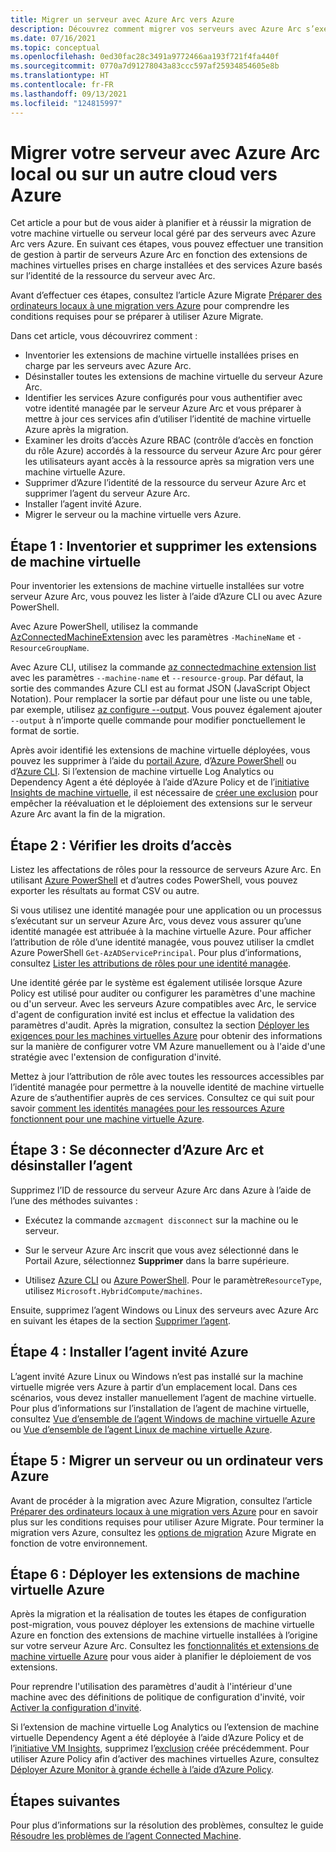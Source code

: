 ```yaml
---
title: Migrer un serveur avec Azure Arc vers Azure
description: Découvrez comment migrer vos serveurs avec Azure Arc s’exécutant localement ou dans un autre environnement cloud vers Azure.
ms.date: 07/16/2021
ms.topic: conceptual
ms.openlocfilehash: 0ed30fac28c3491a9772466aa193f721f4fa440f
ms.sourcegitcommit: 0770a7d91278043a83ccc597af25934854605e8b
ms.translationtype: HT
ms.contentlocale: fr-FR
ms.lasthandoff: 09/13/2021
ms.locfileid: "124815997"
---
```

# <a name="migrate-your-on-premises-or-other-cloud-azure-arc-enabled-server-to-azure"></a>Migrer votre serveur avec Azure Arc local ou sur un autre cloud vers Azure

Cet article a pour but de vous aider à planifier et à réussir la migration de votre machine virtuelle ou serveur local géré par des serveurs avec Azure Arc vers Azure. En suivant ces étapes, vous pouvez effectuer une transition de gestion à partir de serveurs Azure Arc en fonction des extensions de machines virtuelles prises en charge installées et des services Azure basés sur l’identité de la ressource du serveur avec Arc.

Avant d’effectuer ces étapes, consultez l’article Azure Migrate [Préparer des ordinateurs locaux à une migration vers Azure](../../migrate/prepare-for-migration.md) pour comprendre les conditions requises pour se préparer à utiliser Azure Migrate.

Dans cet article, vous découvrirez comment :

* Inventorier les extensions de machine virtuelle installées prises en charge par les serveurs avec Azure Arc.
* Désinstaller toutes les extensions de machine virtuelle du serveur Azure Arc.
* Identifier les services Azure configurés pour vous authentifier avec votre identité managée par le serveur Azure Arc et vous préparer à mettre à jour ces services afin d’utiliser l’identité de machine virtuelle Azure après la migration.
* Examiner les droits d’accès Azure RBAC (contrôle d’accès en fonction du rôle Azure) accordés à la ressource du serveur Azure Arc pour gérer les utilisateurs ayant accès à la ressource après sa migration vers une machine virtuelle Azure. 
* Supprimer d’Azure l’identité de la ressource du serveur Azure Arc et supprimer l’agent du serveur Azure Arc.
* Installer l’agent invité Azure.
* Migrer le serveur ou la machine virtuelle vers Azure.

## <a name="step-1-inventory-and-remove-vm-extensions"></a>Étape 1 : Inventorier et supprimer les extensions de machine virtuelle

Pour inventorier les extensions de machine virtuelle installées sur votre serveur Azure Arc, vous pouvez les lister à l’aide d’Azure CLI ou avec Azure PowerShell.

Avec Azure PowerShell, utilisez la commande [AzConnectedMachineExtension](/powershell/module/az.connectedmachine/get-azconnectedmachineextension) avec les paramètres `-MachineName` et `-ResourceGroupName`.

Avec Azure CLI, utilisez la commande [az connectedmachine extension list](/cli/azure/ext/connectedmachine/connectedmachine/extension#ext_connectedmachine_az_connectedmachine_extension_list) avec les paramètres `--machine-name` et `--resource-group`. Par défaut, la sortie des commandes Azure CLI est au format JSON (JavaScript Object Notation). Pour remplacer la sortie par défaut pour une liste ou une table, par exemple, utilisez [az configure --output](/cli/azure/reference-index). Vous pouvez également ajouter `--output` à n’importe quelle commande pour modifier ponctuellement le format de sortie.

Après avoir identifié les extensions de machine virtuelle déployées, vous pouvez les supprimer à l’aide du [portail Azure](manage-vm-extensions-portal.md), d’[Azure PowerShell](manage-vm-extensions-powershell.md) ou d’[Azure CLI](manage-vm-extensions-cli.md). Si l’extension de machine virtuelle Log Analytics ou Dependency Agent a été déployée à l’aide d’Azure Policy et de l’[initiative Insights de machine virtuelle](../../azure-monitor/vm/vminsights-enable-policy.md), il est nécessaire de [créer une exclusion](../../governance/policy/tutorials/create-and-manage.md#remove-a-non-compliant-or-denied-resource-from-the-scope-with-an-exclusion) pour empêcher la réévaluation et le déploiement des extensions sur le serveur Azure Arc avant la fin de la migration.

## <a name="step-2-review-access-rights"></a>Étape 2 : Vérifier les droits d’accès 

Listez les affectations de rôles pour la ressource de serveurs Azure Arc. En utilisant [Azure PowerShell](../../role-based-access-control/role-assignments-list-powershell.md#list-role-assignments-for-a-resource) et d’autres codes PowerShell, vous pouvez exporter les résultats au format CSV ou autre. 

Si vous utilisez une identité managée pour une application ou un processus s’exécutant sur un serveur Azure Arc, vous devez vous assurer qu’une identité managée est attribuée à la machine virtuelle Azure. Pour afficher l’attribution de rôle d’une identité managée, vous pouvez utiliser la cmdlet Azure PowerShell `Get-AzADServicePrincipal`. Pour plus d’informations, consultez [Lister les attributions de rôles pour une identité managée](../../role-based-access-control/role-assignments-list-powershell.md#list-role-assignments-for-a-managed-identity). 

Une identité gérée par le système est également utilisée lorsque Azure Policy est utilisé pour auditer ou configurer les paramètres d'une machine ou d'un serveur. Avec les serveurs Azure compatibles avec Arc, le service d'agent de configuration invité est inclus et effectue la validation des paramètres d'audit. Après la migration, consultez la section [Déployer les exigences pour les machines virtuelles Azure](../../governance/policy/concepts/guest-configuration.md#deploy-requirements-for-azure-virtual-machines) pour obtenir des informations sur la manière de configurer votre VM Azure manuellement ou à l'aide d'une stratégie avec l'extension de configuration d'invité.

Mettez à jour l’attribution de rôle avec toutes les ressources accessibles par l’identité managée pour permettre à la nouvelle identité de machine virtuelle Azure de s’authentifier auprès de ces services. Consultez ce qui suit pour savoir [comment les identités managées pour les ressources Azure fonctionnent pour une machine virtuelle Azure](../../active-directory/managed-identities-azure-resources/how-managed-identities-work-vm.md).

## <a name="step-3-disconnect-from-azure-arc-and-uninstall-agent"></a>Étape 3 : Se déconnecter d’Azure Arc et désinstaller l’agent

Supprimez l’ID de ressource du serveur Azure Arc dans Azure à l’aide de l’une des méthodes suivantes :

   * Exécutez la commande `azcmagent disconnect` sur la machine ou le serveur.

   * Sur le serveur Azure Arc inscrit que vous avez sélectionné dans le Portail Azure, sélectionnez **Supprimer** dans la barre supérieure.

   * Utilisez [Azure CLI](../../azure-resource-manager/management/delete-resource-group.md?tabs=azure-cli#delete-resource) ou [Azure PowerShell](../../azure-resource-manager/management/delete-resource-group.md?tabs=azure-powershell#delete-resource). Pour le paramètre`ResourceType`, utilisez `Microsoft.HybridCompute/machines`.

Ensuite, supprimez l’agent Windows ou Linux des serveurs avec Azure Arc en suivant les étapes de la section [Supprimer l’agent](manage-agent.md#remove-the-agent).

## <a name="step-4-install-the-azure-guest-agent"></a>Étape 4 : Installer l’agent invité Azure

L’agent invité Azure Linux ou Windows n’est pas installé sur la machine virtuelle migrée vers Azure à partir d’un emplacement local. Dans ces scénarios, vous devez installer manuellement l’agent de machine virtuelle. Pour plus d’informations sur l’installation de l’agent de machine virtuelle, consultez [Vue d’ensemble de l’agent Windows de machine virtuelle Azure](../../virtual-machines/extensions/agent-windows.md) ou [Vue d’ensemble de l’agent Linux de machine virtuelle Azure](../../virtual-machines/extensions/agent-linux.md).

## <a name="step-5-migrate-server-or-machine-to-azure"></a>Étape 5 : Migrer un serveur ou un ordinateur vers Azure

Avant de procéder à la migration avec Azure Migration, consultez l’article [Préparer des ordinateurs locaux à une migration vers Azure](../../migrate/prepare-for-migration.md) pour en savoir plus sur les conditions requises pour utiliser Azure Migrate. Pour terminer la migration vers Azure, consultez les [options de migration](../../migrate/prepare-for-migration.md#next-steps) Azure Migrate en fonction de votre environnement.

## <a name="step-6-deploy-azure-vm-extensions"></a>Étape 6 : Déployer les extensions de machine virtuelle Azure

Après la migration et la réalisation de toutes les étapes de configuration post-migration, vous pouvez déployer les extensions de machine virtuelle Azure en fonction des extensions de machine virtuelle installées à l’origine sur votre serveur Azure Arc. Consultez les [fonctionnalités et extensions de machine virtuelle Azure](../../virtual-machines/extensions/overview.md) pour vous aider à planifier le déploiement de vos extensions. 

Pour reprendre l'utilisation des paramètres d'audit à l'intérieur d'une machine avec des définitions de politique de configuration d'invité, voir [Activer la configuration d'invité](../../governance/policy/concepts/guest-configuration.md#enable-guest-configuration).

Si l’extension de machine virtuelle Log Analytics ou l’extension de machine virtuelle Dependency Agent a été déployée à l’aide d’Azure Policy et de l’[initiative VM Insights](../../azure-monitor/vm/vminsights-enable-policy.md), supprimez l’[exclusion](../../governance/policy/tutorials/create-and-manage.md#remove-a-non-compliant-or-denied-resource-from-the-scope-with-an-exclusion) créée précédemment. Pour utiliser Azure Policy afin d’activer des machines virtuelles Azure, consultez [Déployer Azure Monitor à grande échelle à l’aide d’Azure Policy](../../azure-monitor/deploy-scale.md#vm-insights). 

## <a name="next-steps"></a>Étapes suivantes

Pour plus d’informations sur la résolution des problèmes, consultez le guide [Résoudre les problèmes de l’agent Connected Machine](troubleshoot-agent-onboard.md).
